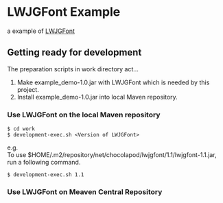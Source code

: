 # LWJGFont Example

a example of [LWJGFont](https://github.com/momokan/LWJGFont)

## Getting ready for development

The preparation scripts in work directory act...  
1. Make example_demo-1.0.jar with LWJGFont which is needed by this project.  
2. Install example_demo-1.0.jar into local Maven repository.  

### Use LWJGFont on the local Maven repository

    $ cd work  
    $ development-exec.sh <Version of LWJGFont>  

e.g.  
To use $HOME/.m2/repository/net/chocolapod/lwjgfont/1.1/lwjgfont-1.1.jar,  
run a following command.  

    $ development-exec.sh 1.1  

### Use LWJGFont on Meaven Central Repository




